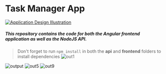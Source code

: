 # Task Manager App

[![Application Design Illustration](App_Illustration.png)](https://www.youtube.com/watch?v=V-CeWkz1MNQ&list=PLIjdNHWULhPSZFDzQU6AnbVQNNo1NTRpd)

##### This repository contains the code for both the Angular frontend application as well as the NodeJS API. 

> Don't forget to run `npm install` in both the **api** and **frontend** folders to install dependencies
![out1](https://github.com/polleyamilya/TaskManagementSystem/assets/40383694/8b8acc03-9e35-49dc-aa90-59add7a1eee1)

![output](https://github.com/polleyamilya/TaskManagementSystem/assets/40383694/186c8ae2-411e-42da-ae41-cf4656acf3ad)
![out5](https://github.com/polleyamilya/TaskManagementSystem/assets/40383694/257108f2-5796-4da5-b436-9557859ef377)
![out9](https://github.com/polleyamilya/TaskManagementSystem/assets/40383694/6f7092da-ba55-497c-aa5e-1c53063f06f3)
